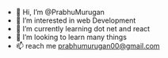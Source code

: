 - 👋 Hi, I’m @PrabhuMurugan
- 👀 I’m interested in web Development
- 🌱 I’m currently learning dot net and react
- 💞️ I’m looking to learn many things
- 📫 reach me prabhumurugan00@gmail.com

<!---
PrabhuMurugan/PrabhuMurugan is a ✨ special ✨ repository because its `README.md` (this file) appears on your GitHub profile.
You can click the Preview link to take a look at your changes.
--->
